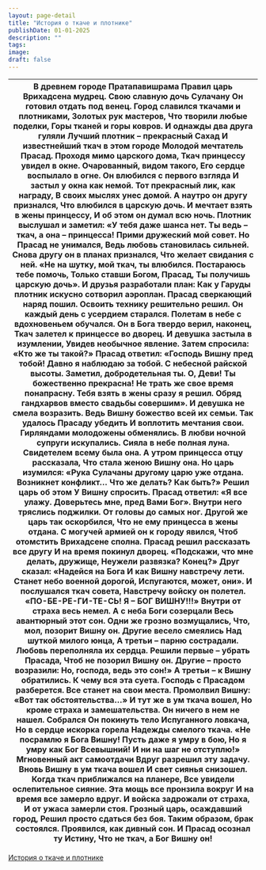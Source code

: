 ```yaml
---
layout: page-detail
title: "История о ткаче и плотнике"
publishDate: 01-01-2025
description: ""
tags:
image:
draft: false
---
```


| В древнем городе Пратапавишрама Правил царь Врихадсена мудрец. Свою славную дочь Сулачану Он готовил отдать под венец. Город славился ткачами и плотниками, Золотых рук мастеров, Что творили любые поделки, Горы тканей и горы ковров. И однажды два друга гуляли Лучший плотник – прекрасный Сахад И известнейший ткач в этом городе Молодой мечтатель Прасад. Проходя мимо царского дома, Ткач принцессу увидел в окне. Очарованный, видом такого, Его сердце воспылало в огне. Он влюбился с первого взгляда И застыл у окна как немой. Тот прекрасный лик, как награду, В своих мыслях унес домой. А наутро он другу признался, Что влюбился в царскую дочь. И мечтает взять в жены принцессу, И об этом он думал всю ночь. Плотник выслушал и заметил: «У тебя даже шанса нет. Ты ведь – ткач, а она – принцесса! Прими дружеский мой совет. Но Прасад не унимался, Ведь любовь становилась сильней. Снова другу он в планах признался, Что желает свидания с ней. «Не на шутку, мой ткач, ты влюбился. Постараюсь тебе помочь, Только ставши Богом, Прасад, Ты получишь царскую дочь». И друзья разработали план: Как у Гаруды плотник искусно сотворил аэроплан. Прасад сверкающий наряд пошил. Освоить технику решительно решил. Он каждый день с усердием старался. Полетам в небе с вдохновеньем обучался. Он в Бога твердо верил, наконец, Ткач залетел к принцессе во дворец. И девушка застыла в изумлении, Увидев необычное явление. Затем спросила: «Кто же ты такой?» Прасад ответил: «Господь Вишну пред тобой! Давно я наблюдаю за тобой. С небесной райской высоты. Заметил, добродетельная ты. О, Деви! Ты божественно прекрасна! Не трать же свое время понапрасну. Тебя взять в жены сразу я решил. Обряд гандхарвов вместо свадьбы совершим». И девушка не смела возразить. Ведь Вишну божество всей их семьи. Так удалось Прасаду убедить И воплотить мечтания свои. Гирляндами молодожены обменялись. В любви ночной супруги искупались. Сияла в небе полная луна. Свидетелем всему была она. А утром принцесса отцу рассказала, Что стала женою Вишну она. Но царь изумился: «Рука Сулачаны другому царю уже отдана. Возникнет конфликт… Что же делать? Как быть?» Решил царь об этом У Вишну спросить. Прасад ответил: «Я все улажу. Доверьтесь мне, пред Вами Бог». Внутри него тряслись поджилки. От головы до самых ног. Другой же царь так оскорбился, Что не ему принцесса в жены отдана. С могучей армией он к городу явился, Чтоб отомстить Врихадсене сполна. Прасад решил рассказать все другу И на время покинул дворец. «Подскажи, что мне делать, дружище, Неужели развязка? Конец?» Друг сказал: «Надейся на Бога И как Вишну навстречу лети. Станет небо военной дорогой, Испугаются, может, они». И послушался ткач совета, Навстречу войску он полетел. «ПО-БЕ-РЕ-ГИ-ТЕ-СЬ! Я – БОГ ВИШНУ!!!» Внутри от страха весь немел. А с неба Боги созерцали Весь авантюрный этот сон. Одни же грозно возмущались, Что, мол, позорит Вишну он. Другие весело смеялись Над шуткой милого юнца, А третьи – парню сострадали. Любовь переполняла их сердца. Решили первые – убрать Прасада, Чтоб не позорил Вишну он. Другие – просто возразили: Но, господа, ведь это сон!» А третьи – к Вишну обратились. К чему вся эта суета. Господь с Прасадом разберется. Все станет на свои места. Промолвил Вишну: «Вот так обстоятельства…» И тут же в ум ткача вошел, Но кроме страха и замешательства. Он ничего в нем не нашел. Собрался Он покинуть тело Испуганного ловкача, Но в сердце искорка горела  Надежды смелого ткача. «Не посрамлю я Бога Вишну! Пусть даже я умру в бою, Но я умру как Бог Всевышний! И ни на шаг не отступлю!» Мгновенный акт самоотдачи Вдруг разрешил эту задачу. Вновь Вишну в ум ткача вошел И свет сиянья снизошел. Когда ткач приближался на планере, Все увидели ослепительное сияние. Эта мощь все пронзила вокруг И на время все замерло вдруг. И войска задрожали от страха, И от ужаса замерли стоя. Грозный царь, осаждавший город, Решил просто сдаться без боя. Таким образом, брак состоялся. Проявился, как дивный сон. И Прасад осознал ту Истину, Что не ткач, а Бог Вишну он! |
| ---------------------------------------------------------------------------------------------------------------------------------------------------------------------------------------------------------------------------------------------------------------------------------------------------------------------------------------------------------------------------------------------------------------------------------------------------------------------------------------------------------------------------------------------------------------------------------------------------------------------------------------------------------------------------------------------------------------------------------------------------------------------------------------------------------------------------------------------------------------------------------------------------------------------------------------------------------------------------------------------------------------------------------------------------------------------------------------------------------------------------------------------------------------------------------------------------------------------------------------------------------------------------------------------------------------------------------------------------------------------------------------------------------------------------------------------------------------------------------------------------------------------------------------------------------------------------------------------------------------------------------------------------------------------------------------------------------------------------------------------------------------------------------------------------------------------------------------------------------------------------------------------------------------------------------------------------------------------------------------------------------------------------------------------------------------------------------------------------------------------------------------------------------------------------------------------------------------------------------------------------------------------------------------------------------------------------------------------------------------------------------------------------------------------------------------------------------------------------------------------------------------------------------------------------------------------------------------------------------------------------------------------------------------------------------------------------------------------------------------------------------------------------------------------------------------------------------------------------------------------------------------------------------------------------------------------------------------------------------------------------------------------------------------------------------------------------------------------------------------------------------------------------------------------------------------------------------------------------------------------------------------------------------------------------------------------------------------------------------------------------------------------------------------------------------------------------------------------------------------------------------------------------------------------------------------------------------------------------------------------------------------------------------------------------------------------------------------------------------------------------------------------------------------------------------------------------------------------------------------------------------------------------------------------------------------------------------------------------------------------------------------------------------------------------------------------------------------------------------------------------------------------------------- |

[История о ткаче и плотнике](/binaries/file/news/f%5F2760.docx)
  
  
